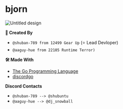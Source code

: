 # bjorn

![Untitled design](https://github.com/user-attachments/assets/2e17800c-f1da-470a-9cfa-2e6b99d2689d)


**📝 Created By**
- `@shuban-789 from 12499 Gear Up` (⭐ Lead Devloper)
- `@aaguy-hue from 22105 Runtime Terror)`

**🛠️ Made With**
- [The Go Programming Language](https://github.com/golang/go)
- [discordgo](https://github.com/bwmarrin/discordgo)

**Discord Contacts**
- `@shuban-789 --> @shubuntu`
- `@aaguy-hue --> @dj_snowball`
